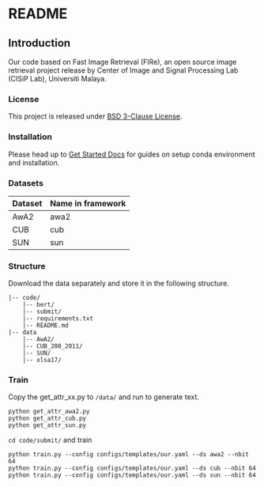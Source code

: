 # README

## Introduction
Our code based on Fast Image Retrieval (FIRe), an open source image retrieval project release by Center of Image and Signal Processing Lab (CISiP Lab), Universiti Malaya.

### License
This project is released under [BSD 3-Clause License](https://github.com/CISiPLab/fast-image-retrieval/blob/main/LICENSE).

### Installation
Please head up to [Get Started Docs](https://fast-image-retrieval.readthedocs.io/en/latest/get_started.html) for guides on setup conda environment and installation.

### Datasets
|Dataset|Name in framework|
|---|---|
|AwA2|awa2|
|CUB|cub|
|SUN|sun|


### Structure
Download the data separately and store it in the following structure.

```
|-- code/
    |-- bert/
    |-- submit/
    |-- requirements.txt
    |-- README.md
|-- data
    |-- AwA2/
    |-- CUB_200_2011/
    |-- SUN/
    |-- xlsa17/
```


### Train

Copy the get_attr_xx.py to `/data/` and run to generate text.
```
python get_attr_awa2.py
python get_attr_cub.py
python get_attr_sun.py
```
`cd code/submit/` and train 

```
python train.py --config configs/templates/our.yaml --ds awa2 --nbit 64
python train.py --config configs/templates/our.yaml --ds cub --nbit 64
python train.py --config configs/templates/our.yaml --ds sun --nbit 64
```